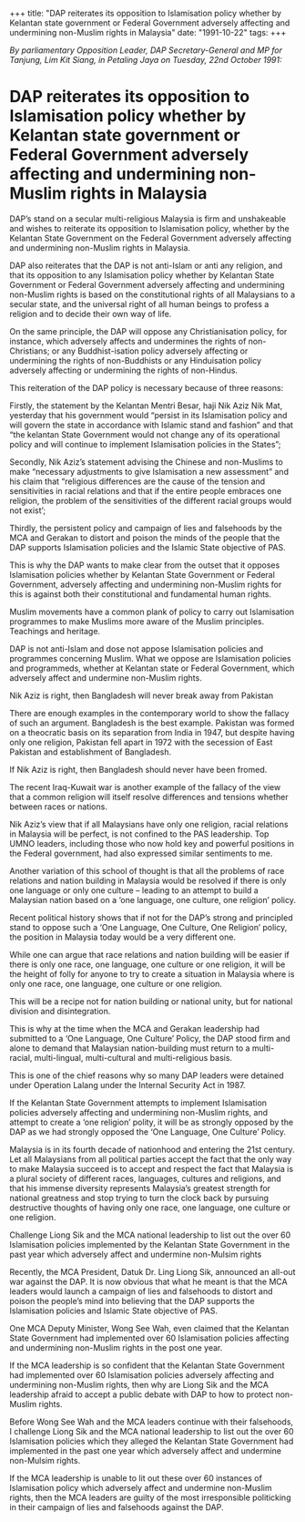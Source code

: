 +++ 
title: "DAP reiterates its opposition to Islamisation policy whether by Kelantan state government or Federal Government adversely affecting and undermining non-Muslim rights in Malaysia"
date: "1991-10-22"
tags:
+++

_By parliamentary Opposition Leader, DAP Secretary-General and MP for Tanjung, Lim Kit Siang, in Petaling Jaya on Tuesday, 22nd October 1991:_

# DAP reiterates its opposition to Islamisation policy whether by Kelantan state government or Federal Government adversely affecting and undermining non-Muslim rights in Malaysia

DAP’s stand on a secular multi-religious Malaysia is firm and unshakeable and wishes to reiterate its opposition to Islamisation policy, whether by the Kelantan State Government on the Federal Government adversely affecting and undermining non-Muslim rights in Malaysia.</u>

DAP also reiterates that the DAP is not anti-Islam or anti any religion, and that its opposition to any Islamisation policy whether by Kelantan State Government or Federal Government adversely affecting and undermining non-Muslim rights is based on the constitutional rights of all Malaysians to a secular state, and the universal right of all human beings to profess a religion and to decide their own way of life.

On the same principle, the DAP will oppose any Christianisation policy, for instance, which adversely affects and undermines the rights of non-Christians; or any Buddhist-isation policy adversely affecting or undermining the rights of non-Buddhists or any Hinduisation policy adversely affecting or undermining the rights of non-Hindus.

This reiteration of the DAP policy is necessary because of three reasons:

Firstly, the statement by the Kelantan Mentri Besar, haji Nik Aziz Nik Mat, yesterday that his government would “persist in its Islamisation policy and will govern the state in accordance with Islamic stand and fashion” and that “the kelantan State Government would not change any of its operational policy and will continue to implement Islamisation policies in the States”;

Secondly, Nik Aziz’s statement advising the Chinese and non-Muslims to make “necessary adjustments to give Islamisation a new assessment” and his claim that “religious differences are the cause of the tension and sensitivities in racial relations and that if the entire people embraces one religion, the problem of the sensitivities of the different racial groups would not exist’;

Thirdly, the persistent policy and campaign of lies and falsehoods by the MCA and Gerakan to distort and poison the minds of the people that the DAP supports Islamisation policies and the Islamic State objective of PAS.

This is why the DAP wants to make clear from the outset that it opposes Islamisation policies whether by Kelantan State Government or Federal Government, adversely affecting and undermining non-Muslim rights for this is against both their constitutional and fundamental human rights.

Muslim movements have a common plank of policy to carry out Islamisation programmes to make Muslims more aware of the Muslim principles. Teachings and heritage.

DAP is not anti-Islam and dose not appose Islamisation policies and programmes concerning Muslim. What we oppose are Islamisation policies and programmeds, whether at Kelantan state or Federal Government, which adversely affect and undermine non-Muslim rights.

Nik Aziz is right, then Bangladesh will never break away from Pakistan

There are enough examples in the contemporary world to show the fallacy of such an argument. Bangladesh is the best example. Pakistan was formed on a theocratic basis on its separation from India in 1947, but despite having only one religion, Pakistan fell apart in 1972 with the secession of East Pakistan and establishment of Bangladesh.

If Nik Aziz is right, then Bangladesh should never have been fromed.

The recent Iraq-Kuwait war is another example of the fallacy of the view that a common religion will itself resolve differences and tensions whether between races or nations.

Nik Aziz’s view that if all Malaysians have only one religion, racial relations in Malaysia will be perfect, is not confined to the PAS leadership. Top UMNO leaders, including those who now hold key and powerful positions in the Federal government, had also expressed similar sentiments to me.

Another variation of this school of thought is that all the problems of race relations and nation building in Malaysia would be resolved if there is only one language or only one culture – leading to an attempt to build a Malaysian nation based on a ‘one language, one culture, one religion’ policy.

Recent political history shows that if not for the DAP’s strong and principled stand to oppose such a ‘One Language, One Culture, One Religion’ policy, the position in Malaysia today would be a very different one.

While one can argue that race relations and nation building will be easier if there is only one race, one language, one culture or one religion, it will be the height of folly for anyone to try to create a situation in Malaysia where is only one race, one language, one culture or one religion.

This will be a recipe not for nation building or national unity, but for national division and disintegration.

This is why at the time when the MCA and Gerakan leadership had submitted to a ‘One Language, One Culture’ Policy, the DAP stood firm and alone to demand that Malaysian nation-building must return to a multi-racial, multi-lingual, multi-cultural and multi-religious basis.

This is one of the chief reasons why so many DAP leaders were detained under Operation Lalang under the Internal Security Act in 1987.

If the Kelantan State Government attempts to implement Islamisation policies adversely affecting and undermining non-Muslim rights, and attempt to create a ‘one religion’ polity, it will be as strongly opposed by the DAP as we had strongly opposed the ‘One Language, One Culture’ Policy.

Malaysia is in its fourth decade of nationhood and entering the 21st century. Let all Malaysians from all political parties accept the fact that the only way to make Malaysia succeed is to accept and respect the fact that Malaysia is a plural society of different races, languages, cultures and religions, and that his immense diversity represents Malaysia’s greatest strength for national greatness and stop trying to turn the clock back by pursuing destructive thoughts of having only one race, one language, one culture or one religion.

Challenge Liong Sik and the MCA national leadership to list out the over 60 Islamisation policies implemented by the Kelantan State Government in the past year which adversely affect and undermine non-Mulsim rights

Recently, the MCA President, Datuk Dr. Ling Liong Sik, announced an all-out war against the DAP. It is now obvious that what he meant is that the MCA leaders would launch a campaign of lies and falsehoods to distort and poison the people’s mind into believing that the DAP supports the Islamisation policies and Islamic State objective of PAS.

One MCA Deputy Minister, Wong See Wah, even claimed that the Kelantan State Government had implemented over 60 Islamisation policies affecting and undermining non-Muslim rights in the post one year.

If the MCA leadership is so confident that the Kelantan State Government had implemented over 60 Islamisation  policies adversely affecting and undermining non-Muslim rights, then why are Liong Sik and the MCA leadership afraid to accept a public debate with DAP to how to protect non-Muslim rights. 

Before Wong See Wah and the MCA leaders continue with their falsehoods, I challenge Liong Sik and the MCA national leadership to list out the over 60 Islamisation policies which they alleged the Kelantan State Government had implemented in the past one year which adversely affect and undermine non-Mulsim rights.

If the MCA leadership is unable to lit out these over 60 instances of Islamisation policy which adversely affect and undermine non-Muslim rights, then the MCA leaders are guilty of the most irresponsible politicking in their campaign of lies and falsehoods against the DAP.
 
